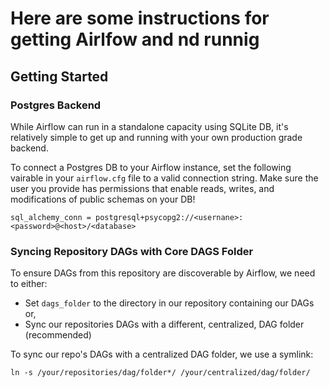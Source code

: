# Here are some instructions for getting Airlfow and nd runnig

## Getting Started

### Postgres Backend

While Airflow can run in a standalone capacity using SQLite DB, it's relatively simple to get up and running with your own production grade backend.

To connect a Postgres DB to your Airflow instance, set the following vairable in your `airflow.cfg` file to a valid connection string. Make sure the user you provide has permissions that enable reads, writes, and modifications of public schemas on your DB!

```
sql_alchemy_conn = postgresql+psycopg2://<usernane>:<password>@<host>/<database>
```

### Syncing Repository DAGs with Core DAGS Folder

To ensure DAGs from this repository are discoverable by Airflow, we need to either:

- Set `dags_folder` to the directory in our repository containing our DAGs or,
- Sync our repositories DAGs with a different, centralized, DAG folder (recommended)

To sync our repo's DAGs with a centralized DAG folder, we use a symlink:

```
ln -s /your/repositories/dag/folder*/ /your/centralized/dag/folder/
```
